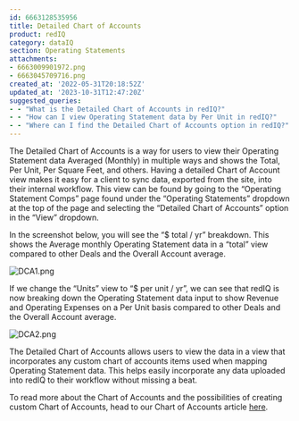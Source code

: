 ```yaml
---
id: 6663128535956
title: Detailed Chart of Accounts
product: redIQ
category: dataIQ
section: Operating Statements
attachments:
- 6663009901972.png
- 6663045709716.png
created_at: '2022-05-31T20:18:52Z'
updated_at: '2023-10-31T12:47:20Z'
suggested_queries:
- - "What is the Detailed Chart of Accounts in redIQ?"
- - "How can I view Operating Statement data by Per Unit in redIQ?"
- - "Where can I find the Detailed Chart of Accounts option in redIQ?"
---
```

The Detailed Chart of Accounts is a way for users to view their Operating Statement data Averaged (Monthly) in multiple ways and shows the Total, Per Unit, Per Square Feet, and others. Having a detailed Chart of Account view makes it easy for a client to sync data, exported from the site, into their internal workflow. This view can be found by going to the “Operating Statement Comps” page found under the “Operating Statements” dropdown at the top of the page and selecting the “Detailed Chart of Accounts” option in the “View” dropdown.

In the screenshot below, you will see the “$ total / yr” breakdown. This shows the Average monthly Operating Statement data in a “total” view compared to other Deals and the Overall Account average.

![DCA1.png](https://rediq.zendesk.com/hc/article_attachments/6663009901972/DCA1.png)

If we change the “Units” view to “$ per unit / yr”, we can see that redIQ is now breaking down the Operating Statement data input to show Revenue and Operating Expenses on a Per Unit basis compared to other Deals and the Overall Account average.

![DCA2.png](https://rediq.zendesk.com/hc/article_attachments/6663045709716/DCA2.png)

The Detailed Chart of Accounts allows users to view the data in a view that incorporates any custom chart of accounts items used when mapping Operating Statement data. This helps easily incorporate any data uploaded into redIQ to their workflow without missing a beat.

To read more about the Chart of Accounts and the possibilities of creating custom Chart of Accounts, head to our Chart of Accounts article [here](https://rediq.zendesk.com/hc/en-us/articles/360036506651-Chart-of-Accounts).